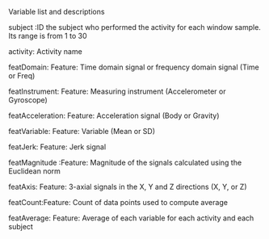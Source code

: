Variable list and descriptions

subject	:ID the subject who performed the activity for each window sample. Its range is from 1 to 30

activity: Activity name

featDomain: Feature: Time domain signal or frequency domain signal (Time or Freq)

featInstrument: Feature: Measuring instrument (Accelerometer or Gyroscope)

featAcceleration: Feature: Acceleration signal (Body or Gravity)

featVariable: Feature: Variable (Mean or SD)

featJerk: Feature: Jerk signal

featMagnitude	:Feature: Magnitude of the signals calculated using the Euclidean norm

featAxis: Feature: 3-axial signals in the X, Y and Z directions (X, Y, or Z)

featCount:Feature: Count of data points used to compute average

featAverage: Feature: Average of each variable for each activity and each subject






